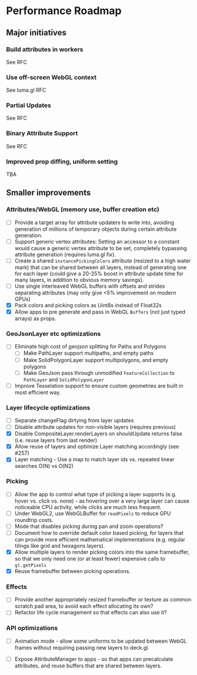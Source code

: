 # Performance Roadmap


## Major initiatives

### Build attributes in workers

See RFC


### Use off-screen WebGL context

See luma.gl RFC


### Partial Updates

See RFC


### Binary Attribute Support

See RFC


### Improved prop diffing, uniform setting

TBA



## Smaller improvements


### Attributes/WebGL (memory use, buffer creation etc)
- [ ] Provide a target array for attribute updaters to write into, avoiding generation of millions of temporary objects during certain attribute generation.
- [ ] Support generic vertex attributes: Setting an accessor to a constant would cause a generic vertex attribute to be set, completely bypassing attribute generation (requires luma.gl fix).
- [ ] Create a shared `instancePickingColors` attribute (resized to a high water mark) that can be shared between all layers, instead of generating one for each layer (could give a 20-25% boost in attribute update time for many layers, in addition to obvious memory savings).
- [ ] Use single interleaved WebGL buffers with offsets and strides separating attributes (may only give <5% improvement on modern GPUs)
- [x] Pack colors and picking colors as Uint8s instead of Float32s
- [x] Allow apps to pre generate and pass in WebGL `Buffers` (not just typed arrays) as props.

### GeoJsonLayer etc optimizations
- [ ] Eliminate high cost of geojson splitting for Paths and Polygons
    - [ ] Make PathLayer support multipaths, and empty paths
    - [ ] Make SolidPolygonLayer support multipolygons, and empty polygons
    - [ ] Make GeoJson pass through unmodified `FeatureCollection` to `PathLayer` and `SolidPolygonLayer`
- [ ] Improve Tesselation support to ensure custom geometries are built in most efficient way.

### Layer lifecycle optimizations 
- [ ] Separate changeFlag dirtying from layer updates
- [ ] Disable attribute updates for non-visible layers (requires previous)
- [x] Disable CompositeLayer.renderLayers on shouldUpdate returns false (i.e. reuse layers from last render)
- [x] Allow reuse of layers and optimize Layer matching accordingly (see #257)
- [x] Layer matching - Use a map to match layer ids vs. repeated linear searches O(N) vs O(N2)

### Picking
- [ ] Allow the app to control what type of picking a layer supports (e.g. hover vs. click vs. none) - as hovering over a very large layer can cause noticeable CPU activity, while clicks are much less frequent.
- [ ] Under WebGL2, use WebGLBuffer for `readPixels` to reduce GPU roundtrip costs.
- [ ] Mode that disables picking during pan and zoom operations?
- [ ] Document how to override default color based picking, for layers that can provide more efficient mathematical implementations (e.g. regular tilings like grid and hexagons layers).
- [x] Allow multiple layers to render picking colors into the same framebuffer, so that we only need one (or at least fewer) expensive calls to `gl.getPixels`
- [x] Reuse framebuffer between picking operations.

### Effects
- [ ] Provide another appropriately resized framebuffer or texture as common scratch pad area, to avoid each effect allocating its own?
- [ ] Refactor life cycle management so that effects can also use it?

### API optimizations
- [ ] Animation mode - allow some uniforms to be updated between WebGL frames without requiring passing new layers to deck.gl.
- [ ] Expose AttributeManager to apps - so that apps can precalculate attributes, and reuse buffers that are shared between layers.

